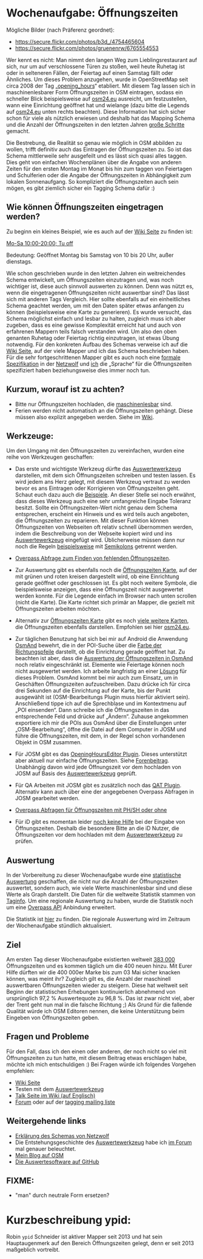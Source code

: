 # Wochenaufgabe: Öffnungszeiten

Mögliche Bilder (nach Präferenz geordnet):
* https://secure.flickr.com/photos/b3d_/4754465604
* https://secure.flickr.com/photos/gruenenrw/6765554553

Wer kennt es nicht: Man nimmt den langen Weg zum Lieblingsrestaurant auf sich, nur um auf verschlossene Türen zu stoßen, weil heute Ruhetag ist oder in selteneren Fällen, der Feiertag auf einen Samstag fällt oder Ähnliches. Um dieses Problem anzugehen, wurde in OpenStreetMap seit circa 2008 der Tag „[opening_hours]“ etabliert. Mit diesem Tag lassen sich in maschinenlesbarer Form Öffnungszeiten in OSM eintragen, sodass ein schneller Blick beispielsweise auf [osm24.eu] ausreicht, um festzustellen, wann eine Einrichtung geöffnet hat und wielange (dazu bitte die Legends auf [osm24.eu] unten rechts beachten). Diese Information hat sich sicher schon für viele als nützlich erwiesen und deshalb hat das Mapping Schema und die Anzahl der Öffnungszeiten in den letzten Jahren [große Schritte][stats] gemacht.

Die Bestrebung, die Realität so genau wie möglich in OSM abbilden zu wollen, trifft definitiv auch das Eintragen der Öffnungszeiten zu. So ist das Schema mittlerweile sehr ausgefeilt und es lässt sich quasi alles taggen. Dies geht von einfachen Wochenplänen über die Angabe von anderen Zeiten für den ersten Montag im Monat bis hin zum taggen von Feiertagen und Schulferien oder die Angabe der Öffnungszeiten in Abhängigkeit zum lokalen Sonnenaufgang. So kompliziert die Öffnungszeiten auch sein mögen, es gibt ziemlich sicher ein Tagging Schema dafür :)

## Wie können Öffnungszeiten eingetragen werden?

Zu beginn ein kleines Beispiel, wie es auch auf der [Wiki Seite](https://wiki.openstreetmap.org/wiki/DE:Key:opening_hours#Beispiele) zu finden ist:

[Mo-Sa 10:00-20:00; Tu off](http://openingh.openstreetmap.de/evaluation_tool/?EXP=Mo-Sa%2010%3A00-20%3A00%3B%20Tu%20off&DATE=1429825320000&lat=48.7769&lon=9.1844&mode=0)

Bedeutung: Geöffnet Montag bis Samstag von 10 bis 20 Uhr, außer dienstags.

Wie schon geschrieben wurde in den letzten Jahren ein weitreichendes Schema entwickelt, um Öffnungszeiten einzutragen und, was noch wichtiger ist, diese auch sinnvoll auswerten zu können. Denn was nützt es, wenn die eingetragenen Öffnungszeiten nicht auswertbar sind? Das lässt sich mit anderen Tags Vergleich. Hier sollte ebenfalls auf ein einheitliches Schema geachtet werden, um mit den Daten später etwas anfangen zu können (beispielsweise eine Karte zu generieren). Es wurde versucht, das Schema möglichst einfach und lesbar zu halten, zugleich muss ich aber zugeben, dass es eine gewisse Komplexität erreicht hat und auch von erfahrenen Mappern teils falsch verstanden wird. Um also den oben genanten Ruhetag oder Feiertag richtig einzutragen, ist etwas Übung notwendig. Für den konkreten Aufbau des Schemas verweise ich auf die [Wiki Seite](https://wiki.openstreetmap.org/wiki/DE:Key:opening_hours#Beispiele), auf der viele Mapper und ich das Schema beschrieben haben. Für die sehr fortgeschrittenen Mapper gibt es auch noch eine [formale Spezifikation](https://wiki.openstreetmap.org/w/index.php?title=Key:opening_hours/specification) in der [Netzwolf](http://www.netzwolf.info/) und [ich] die „Sprache“ für die Öffnungszeiten spezifiziert haben beziehungsweise dies immer noch tun.

## Kurzum, worauf ist zu achten?

* Bitte nur Öffnungszeiten hochladen, die [maschinenlesbar][Auswertewerkzeug] sind.
* Ferien werden nicht automatisch an die Öffnungszeiten gehängt. Diese müssen also explizit angegeben werden. Siehe im [Wiki](https://wiki.openstreetmap.org/wiki/DE:Key:opening_hours#Elemente).

## Werkzeuge:

Um den Umgang mit den Öffnungszeiten zu vereinfachen, wurden eine reihe von Werkzeugen geschaffen:

* Das erste und wichtigste Werkzeug dürfte das [Auswertewerkzeug] darstellen, mit dem sich Öffnungszeiten schreiben und testen lassen. Es wird jedem ans Herz gelegt, mit diesem Werkzeug vertraut zu werden bevor es ans Eintragen oder Korrigieren von Öffnungszeiten geht. Schaut euch dazu auch die [Beispiele][Auswertewerkzeug]. An dieser Stelle sei noch erwähnt, dass dieses Werkzeug auch eine sehr umfangreiche Eingabe Toleranz besitzt. Sollte ein Öffnungszeiten-Wert nicht genau dem Schema entsprechen, erscheint ein Hinweis und es wird teils auch angeboten, die Öffnungszeiten zu reparieren. Mit dieser Funktion können Öffnungszeiten von Webseiten oft relativ schnell übernommen werden, indem die Beschreibung von der Webseite kopiert wird und ins [Auswertewerkzeug] eingefügt wird. Üblicherweise müssen dann nur noch die Regeln [beispielsweise](https://wiki.openstreetmap.org/wiki/DE:Key:opening_hours#Beispiele) mit [Semikolons](https://wiki.openstreetmap.org/wiki/DE:Key:opening_hours/specification#normal_rule_separator) getrennt werden.

* [Overpass Abfrage zum Finden von fehlenden Öffnungszeiten](https://overpass-turbo.eu/s/8ym).

* Zur Auswertung gibt es ebenfalls noch die [Öffnungszeiten Karte], auf der mit grünen und roten kreisen dargestellt wird, ob eine Einrichtung gerade geöffnet oder geschlossen ist. Es gibt noch weitere Symbole, die beispielsweise anzeigen, dass eine Öffnungszeit nicht ausgewertet werden konnte. Für die Legende einfach im Browser nach unten scrollen (nicht die Karte). Die Karte richtet sich primär an Mapper, die gezielt mit Öffnungszeiten arbeiten möchten.

* Alternativ zur [Öffnungszeiten Karte] gibt es noch [viele weitere Karten](https://wiki.openstreetmap.org/wiki/DE:Key:opening_hours#Anwendungen), die Öffnungszeiten ebenfalls darstellen. Empfohlen sei hier [osm24.eu].

* Zur täglichen Benutzung hat sich bei mir auf Android die Anwendung [OsmAnd](https://wiki.openstreetmap.org/wiki/DE:OsmAnd) bewehrt, die in der POI-Suche über die [Farbe der Richtungspfeile](https://wiki.openstreetmap.org/wiki/DE:Key:opening_hours#Osmand) darstellt, ob die Einrichtung gerade geöffnet hat. Zu beachten ist aber, dass die [Auswertung der Öffnungszeiten in OsmAnd](https://wiki.openstreetmap.org/wiki/Key:opening_hours#OsmAnd) noch relativ eingeschränkt ist. Elemente wie Feiertage können noch nicht ausgewertet werden. Ich arbeite langfristig an einer [Lösung](https://github.com/ypid/ComplexAlarm#why-was-this-application-written) für dieses Problem. OsmAnd kommt bei mir auch zum Einsatz, um in Geschäften Öffnungszeiten aufzuschreiben. Dazu drücke ich für circa drei Sekunden auf die Einrichtung auf der Karte, bis der Punkt ausgewählt ist (OSM-Bearbeitungs Plugin muss hierfür aktiviert sein). Anschließend tippe ich auf die Sprechblase und im Kontextmenu auf „POI einsenden“. Dann schreibe ich die Öffnungszeiten in das entsprechende Feld und drücke auf „Ändern“. Zuhause angekommen exportiere ich mir die POIs aus OsmAnd über die Einstellungen unter „OSM-Bearbeitung“, öffne die Datei auf dem Computer in JOSM und führe die Öffnungszeiten, mit dem, in der Regel schon vorhandenen Objekt in OSM zusammen.

* Für JOSM gibt es das [OpeningHoursEditor Plugin](https://wiki.openstreetmap.org/wiki/JOSM/Plugins/OpeningHoursEditor). Dieses unterstützt aber aktuell nur einfache Öffnungszeiten. Siehe [Forenbeitrag](http://forum.openstreetmap.org/viewtopic.php?pid=453663). Unabhängig davon wird jede Öffnungszeit vor dem hochladen von JOSM auf Basis des [Auswertewerkzeug] geprüft.

* Für QA Arbeiten mit JOSM gibt es zusätzlich noch das [QAT Plugin](https://wiki.openstreetmap.org/wiki/Quality_Assurance_Tools_script). Alternativ kann auch über eine der angegebenen Overpass Abfragen in JOSM gearbeitet werden.

* [Overpass Abfragen für Öffnungszeiten mit PH/SH oder ohne](http://forum.openstreetmap.org/viewtopic.php?pid=495797#p495797)

* Für iD gibt es momentan leider [noch keine Hilfe](https://github.com/openstreetmap/iD/issues/974) bei der Eingabe von Öffnungszeiten. Deshalb die besondere Bitte an die iD Nutzer, die Öffnungszeiten vor dem hochladen mit dem [Auswertewerkzeug] zu prüfen.

## Auswertung

In der Vorbereitung zu dieser Wochenaufgabe wurde eine [statistische Auswertung][stats] geschaffen, die nicht nur die Anzahl der Öffnungszeiten auswertet, sondern auch, wie viele Werte maschinenlesbar sind und diese Werte als Graph darstellt. Die Daten für die weltweite Statistik stammen von [Taginfo](https://taginfo.openstreetmap.org). Um eine regionale Auswertung zu haben, wurde die Statistik noch um eine [Overpass API](https://wiki.openstreetmap.org/wiki/DE:Overpass_API) Anbindung erweitert.

Die Statistik ist [hier][stats] zu finden. Die regionale Auswertung wird im Zeitraum der Wochenaufgabe stündlich aktualisiert.

## Ziel

Am ersten Tag dieser Wochenaufgabe existierten weltweit [383 000][stats] Öffnungszeiten und es kommen täglich um die 400 neuen hinzu. Mit Eurer Hilfe dürften wir die 400 000er Marke bis zum 03 Mai sicher knacken können, was meint ihr? Zugleich gilt es, die Anzahl der maschinell auswertbaren Öffnungszeiten wieder zu steigern. Diese hat weltweit seit Beginn der statistischen Erhebungen kontinuierlich abnehmend von ursprünglich 97,2 % Auswertequote zu 96,8 %. Das ist zwar nicht viel, aber der Trent geht nun mal in die falsche Richtung ;) Als Grund für die fallende Qualität würde ich OSM Editoren nennen, die keine Unterstützung beim Eingeben von Öffnungszeiten geben.

## Fragen und Probleme

Für den Fall, dass ich den einen oder anderen, der noch nicht so viel mit Öffnungszeiten zu tun hatte, mit diesem Beitrag etwas erschlagen habe, möchte ich mich entschuldigen :) Bei Fragen würde ich folgendes Vorgehen empfehlen:

* [Wiki Seite](https://wiki.openstreetmap.org/wiki/DE:Key:opening_hours)
* Testen mit dem [Auswertewerkzeug]
* [Talk Seite im Wiki (auf Englisch)](https://wiki.openstreetmap.org/wiki/Talk:Key:opening_hours)
* [Forum](http://forum.openstreetmap.org/) oder auf der [tagging mailing liste](https://wiki.openstreetmap.org/wiki/Mailing_lists)

## Weitergehende links

* [Erklärung des Schemas von Netzwolf](http://www.netzwolf.info/kartografie/osm/time_domain/erklaerung)
* Die Entstehungsgeschichte des [Auswertewerkzeug] habe ich [im Forum](http://forum.openstreetmap.org/viewtopic.php?pid=369060#p369060) mal genauer beleuchtet.
* [Mein Blog auf OSM](https://www.openstreetmap.org/user/ypid/diary)
* [Die Auswertesoftware auf GitHub](https://github.com/ypid/opening_hours.js)

[opening_hours]: https://wiki.openstreetmap.org/wiki/Key:opening_hours
[ich]: https://wiki.openstreetmap.org/wiki/User:Ypid
[stats]: http://openingh.openstreetmap.de/stats/
[Auswertewerkzeug]: http://openingh.openstreetmap.de/evaluation_tool/
[Öffnungszeiten Karte]: http://openingh.openstreetmap.de/
[osm24.eu]: http://www.osm24.eu

## FIXME:
* "man" durch neutrale Form ersetzen?

# Kurzbeschreibung ypid:
Robin `ypid` Schneider ist aktiver Mapper seit 2013 und hat sein Hauptaugenmerk auf den Bereich Öffnungszeiten gelegt, denn er seit 2013 maßgeblich vortreibt.
